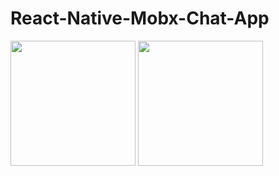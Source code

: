 # React-Native-Mobx-Chat-App

<img src="https://camo.githubusercontent.com/..." data-canonical-src="https://user-images.githubusercontent.com/74016134/228820258-b1e17f15-0b2d-48f7-bd61-211715c5e85b.jpg" width="200" />
<img src="https://camo.githubusercontent.com/..." data-canonical-src="[https://user-images.githubusercontent.com/74016134/228820258-b1e17f15-0b2d-48f7-bd61-211715c5e85b.jpg](https://user-images.githubusercontent.com/74016134/228820272-c955373d-547e-4346-b86b-9609b6d00030.jpg)" width="200" />

